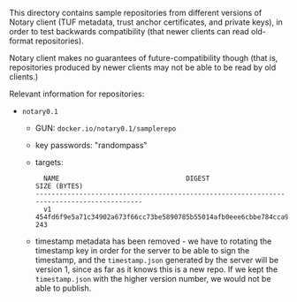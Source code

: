 This directory contains sample repositories from different versions of Notary client (TUF metadata, trust anchor certificates, and private keys), in order to test backwards compatibility (that newer clients can read old-format repositories).

Notary client makes no guarantees of future-compatibility though (that is, repositories produced by newer clients may not be able to be read by old clients.)

Relevant information for repositories:

- `notary0.1`
	- GUN: `docker.io/notary0.1/samplerepo`
	- key passwords: "randompass"
	- targets:

		```
		  NAME                                DIGEST                                SIZE (BYTES)
		------------------------------------------------------------------------------------------
		  v1     454fd6f9e5a71c34902a673f66cc73be5890785b55014afb0eee6cbbe784cca9   243
		```
	- timestamp metadata has been removed - we have to rotating the timestamp key in order for the server to be able to sign the timestamp, and the `timestamp.json` generated by the server will be version 1, since as far as it knows this is a new repo.  If we kept the `timestamp.json` with the higher version number, we would not be able to publish.
